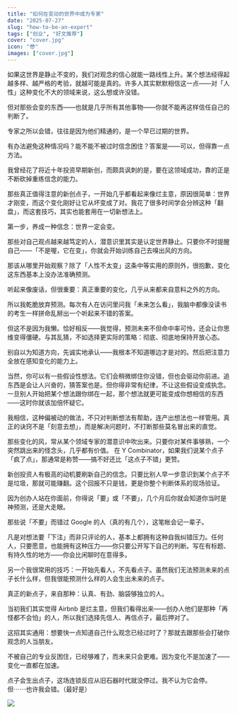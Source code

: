 ```yaml
---
title: "如何在变动的世界中成为专家"
date: "2025-07-27"
slug: "how-to-be-an-expert"
tags: ["创业", "好文推荐"]
cover: "cover.jpg"
icon: "😎"
images: ["cover.jpg"]
---
```

如果这世界是静止不变的，我们对观念的信心就能一路线性上升。某个想法经得起越多样、越严格的考验，就越可能是真的。许多人其实默默相信这一点——对「人性」这种变化不大的领域来说，这么想或许没错。



但对那些会变的东西——也就是几乎所有其他事物——你就不能再这样信任自己的判断了。



专家之所以会错，往往是因为他们精通的，是一个早已过期的世界。



有办法避免这种情况吗？能不能不被过时信念困住？答案是——可以，但得靠一点方法。



我曾经花了将近十年投资早期新创，而颇具讽刺的是，要在这领域成功，靠的正是不断砍掉重练信念的能力。



那些真正值得注意的新创点子，一开始几乎都看起来像烂主意，原因很简单：世界才刚变，而这个变化刚好让它从坏变成了对。我花了很多时间学会分辨这种「翻盘」，而这套技巧，其实也能套用在一切新想法上。



第一步，养成一种信念：世界一定会变。



那些对自己观点越来越笃定的人，潜意识里其实是认定世界静止。只要你不时提醒自己——「不是喔，它在变」，你就会开始训练自己去嗅出风的方向。



那该从哪里开始观察？除了「人性不太变」这条中等实用的原则外，很抱歉，变化这东西基本上没办法准确预测。



听起来像废话，但很重要：真正重要的变化，几乎从来都来自意料之外的方向。



所以我乾脆放弃预测。每次有人在访问里问我「未来怎么看」，我脑中都像没读书的考生一样拼命乱掰出一个听起来不错的答案。



但这不是因为我懒。恰好相反——我觉得，预测未来不但命中率可怜，还会让你思维变得僵硬。与其乱猜，不如选择更实际的策略：彻底、彻底地保持开放心态。



别自以为知道方向，先诚实地承认——我根本不知道哪边才是对的。然后把注意力全放在感知变化的能力上。



当然，你可以有一些假设性想法。它们会稍微绑住你没错，但也会驱动你前进。追东西是会让人兴奋的，猜答案也是。但你得非常有纪律，不让这些假设变成执念。
一旦别人开始把某个想法跟你绑在一起，那个想法就更可能变成你想相信的东西——这时你就该加倍怀疑它。



我相信，这种偏被动的做法，不只对判断想法有帮助，连产出想法也一样管用。真正的诀窍不是「刻意去想」，而是解决问题时，不打断那些莫名冒出来的直觉。



那些变化的风，常从某个领域专家的潜意识中吹出来。只要你对某件事够熟，一个突然跳出来的怪念头，几乎都有价值。
在 Y Combinator，如果我们说某个点子「疯了点」，那通常是称赞——搞不好还比「这点子不错」更赞。



新创投资人有极高的动机要刷新自己的信念。只要比别人早一步意识到某个点子不是垃圾，那就可能赚翻。这个回报不只是钱，更是你整个判断体系的现场验证。



因为创办人站在你面前，你得说「要」或「不要」，几个月后你就会知道你当时是神预测，还是大走眼。



那些说「不要」而错过 Google 的人（真的有几个），这笔帐会记一辈子。



凡是对想法要「下注」而非只评论的人，基本上都拥有这种自我纠错压力。任何人，只要愿意，也能拥有这种压力——你只要公开写下自己的判断。写在有标题、有持久性的地方——你会比闲聊时在意得多。



另一个我很常用的技巧：一开始先看人，不先看点子。虽然我们无法预测未来的点子长什么样，但我很能预测什么样的人会生出未来的点子。



真正的新点子，来自那种：认真、有劲、脑袋够独立的人。



当初我们其实觉得 Airbnb 是烂主意，但我们看得出来——创办人他们是那种「再怪都不会怕」的人，所以我们选择先信人、再信点子，最后押对了。



这招其实通用：想要快一点知道自己什么观念已经过时了？那就去跟那些会打破你观念的人当朋友。



不被自己的专业反困住，已经够难了，而未来只会更难。因为变化不是加速了——变化一直都在加速。



点子会生出点子，这场连锁反应从旧石器时代就没停过。我不认为它会停。
但⋯⋯也许我会错。（最好是）




![](https://prod-files-secure.s3.us-west-2.amazonaws.com/112d0858-5090-4d34-a606-b75eb8d65fd2/46476355-9cf3-4e99-9b7a-3531bc426380/1000202064.png?X-Amz-Algorithm=AWS4-HMAC-SHA256&X-Amz-Content-Sha256=UNSIGNED-PAYLOAD&X-Amz-Credential=ASIAZI2LB466R2JLT6UE%2F20251031%2Fus-west-2%2Fs3%2Faws4_request&X-Amz-Date=20251031T174429Z&X-Amz-Expires=3600&X-Amz-Security-Token=IQoJb3JpZ2luX2VjEFEaCXVzLXdlc3QtMiJGMEQCIH%2FT8jzdNMITCiemrZwQoqLhm8mHiPSDLFPSeVL3G0FtAiBu4SZUs9mBcLAQ4bwHMiw2blfCYDuWbcttKbW2OZ5E8Sr%2FAwgaEAAaDDYzNzQyMzE4MzgwNSIMNWMmqUIS2W7YUgMEKtwD08EgwXfUFkQnN9vpbllVi7MoMEFNSODqetofa1PKSKEo4cYvWh2wWRCx2I%2FxFvpoOoE%2FwZPS4wnhRNt%2FVtzuufcg%2FM9gF9tYGLSQEeLbEEogpd3xT9Eqt%2B6K5lQws2LddsN0MaUJG6UP4JzKtiNySfpFVdDkkPBiZMnlxupMHx6VmhjQW8lSe0C7j4VOBWKykPPYB06qnj5TOhRW7lsf111SkqQAQMpE5bce%2F2mx6MHXr5dLdNAvEi28%2B2mb0wG5%2BQtahi1s0QUESEslRNcKd6tmmQNxsPsIw6U3xRknqWgyOsTS63%2BEYnjgkDDsbolJlCs2urMW9LwltxH4AUyVW0jkIAy8jLjE7Fim%2FtXpT7%2F6K4qgI6jozcZ8IVBBfZHePB4YHRd%2FX%2F93TLv7TI3EazNWcF76pg0C4fajmmp5CF%2FiDJG0W1%2BNv6zbNv8l0LwIls%2FTnwT2PxU2b80ePhp2kpZmPG2TIRWEsDfqbaOv%2BpRg6WZwyn5h5B2JVoGqG4WGssq3Xp3ueyak8Nwe%2BHIMHMUSMxzFLhuaTUcLHrWsj56z%2BxwcXBUSkQGvYrUKEVDmotGNm5jjr2ioc7WMbXjSO5UauuAko%2FdQIH8OHkfqjZwmG9gUvmCVhWYMVvMwjtyTyAY6pgFztEkurC7o0WCo4L8Y7GJoqaSC6TGNUwVFcRv%2FZd%2BT8ch%2Bgf36IeaxWBOcCyi43w2psaIHhmHXppfro%2Bs16isGcYS9ErEJLb%2FTb%2Fa%2FBZLNcf8xM8ufebu1sAvAh9QRDdHsigRprC%2Fg95lqCWWUCui%2FdJwfllIZf6E%2BeXFSKc7hl1Wf3OuvMoeDALVLrMnenD0WfHIGLcKEcyjJjR8BKCU0oHd%2BgN6A&X-Amz-Signature=93a10846b8a7a3df0d27d2ebf6d7ff77214408d1a3a53516f2aea009908e8624&X-Amz-SignedHeaders=host&x-amz-checksum-mode=ENABLED&x-id=GetObject)

